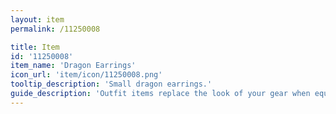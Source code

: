 ```yaml
---
layout: item
permalink: /11250008

title: Item
id: '11250008'
item_name: 'Dragon Earrings'
icon_url: 'item/icon/11250008.png'
tooltip_description: 'Small dragon earrings.'
guide_description: 'Outfit items replace the look of your gear when equipped.'
---
```

